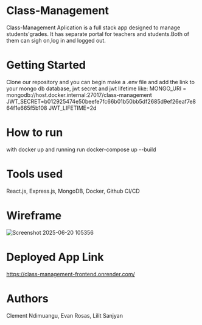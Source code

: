 # Class-Management
Class-Management Aplication is a full stack app designed to manage students'grades. It has separate portal for teachers and students.Both of them can sigh on,log in and logged out.
# Getting Started 
Clone our repository and you can begin
make a .env file and add the link to your mongo db database, jwt secret and jwt lifetime like:
MONGO_URI = mongodb://host.docker.internal:27017/class-management
JWT_SECRET=b012925474e50beefe7fc66b01b50bb5df2685d9ef26eaf7e864f1e665f5b108
JWT_LIFETIME=2d
# How to run
with docker up and running run docker-compose up --build
# Tools used
React.js, Express.js, MongoDB, Docker, Github CI/CD
# Wireframe
![Screenshot 2025-06-20 105356](https://github.com/user-attachments/assets/ac226f5a-ab5b-4110-8ea7-ca9405c347bd)

# Deployed App Link
https://class-management-frontend.onrender.com/
# Authors
Clement Ndimuangu, Evan Rosas, Lilit Sanjyan


